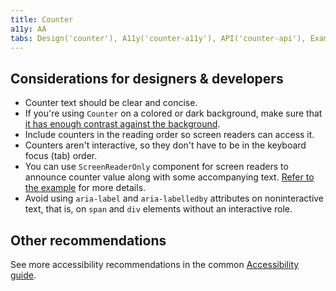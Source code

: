 ```yaml
---
title: Counter
a11y: AA
tabs: Design('counter'), A11y('counter-a11y'), API('counter-api'), Example('counter-code'), Changelog('counter-changelog')
---
```


## Considerations for designers & developers

- Counter text should be clear and concise.
- If you're using `Counter` on a colored or dark background, make sure that [it has enough contrast against the background](/core-principles/a11y/a11y-design#color_and_contrast).
- Include counters in the reading order so screen readers can access it.
- Counters aren't interactive, so they don't have to be in the keyboard focus (tab) order.
- You can use `ScreenReaderOnly` component for screen readers to announce counter value along with some accompanying text. [Refer to the example](./counter-code#counter-in-forms) for more details.
- Avoid using `aria-label` and `aria-labelledby` attributes on noninteractive text, that is, on `span` and `div` elements without an interactive role.

## Other recommendations

See more accessibility recommendations in the common [Accessibility guide](/core-principles/a11y/a11y#contrast).
